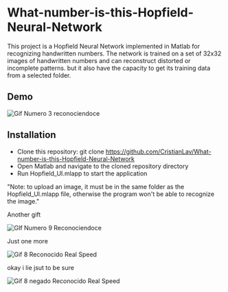 # What-number-is-this-Hopfield-Neural-Network

This project is a Hopfield Neural Network implemented in Matlab for recognizing handwritten numbers. The network is trained on a set of 32x32 images of handwritten numbers and can reconstruct distorted or incomplete patterns. but it also have the capacity to get its training data from a selected folder.

## Demo
![Gif Numero 3 reconociendoce](https://user-images.githubusercontent.com/107207740/234096137-c1c36f81-5785-4186-a909-e1ad89e70cae.gif)

## Installation
* Clone this repository: git clone https://github.com/CristianLav/What-number-is-this-Hopfield-Neural-Network
* Open Matlab and navigate to the cloned repository directory
* Run Hopfield_UI.mlapp to start the application

"Note: to upload an image, it must be in the same folder as the Hopfield_UI.mlapp file, otherwise the program won't be able to recognize the image."

Another gift

![GIf Numero 9 Reconociendoce](https://user-images.githubusercontent.com/107207740/234096168-26965786-6d25-41b4-9bfa-427dd9eb7c57.gif)


Just one more

![Gif 8 Reconocido Real Speed](https://user-images.githubusercontent.com/107207740/234096234-99618923-5a4c-4e4d-a24d-40c81501cd37.gif)


okay i lie jsut to be sure

![Gif 8 negado Reconocido Real Speed](https://user-images.githubusercontent.com/107207740/234096296-b8d66ab3-cefb-4586-b0be-f1e55839c91a.gif)
